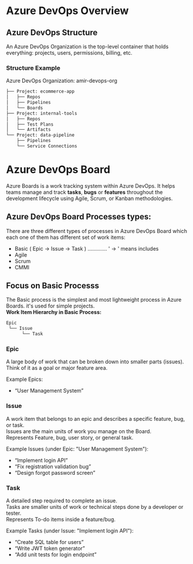 # Azure DevOps Overview

## Azure DevOps Structure
An Azure DevOps Organization is the top-level container that holds everything: projects, users, permissions, billing, etc.
### Structure Example
Azure DevOps Organization: amir-devops-org
``` bash
├── Project: ecommerce-app
│   ├── Repos
│   ├── Pipelines
│   └── Boards
├── Project: internal-tools
│   ├── Repos
│   ├── Test Plans
│   └── Artifacts
└── Project: data-pipeline
    ├── Pipelines
    └── Service Connections
```

# Azure DevOps Board
Azure Boards is a work tracking system within Azure DevOps. 
It helps teams manage and track **tasks**, **bugs** or **features** throughout the development lifecycle using Agile, Scrum, or Kanban methodologies.

## Azure DevOps Board Processes types:
There are three different types of processes in Azure DevOps Board which each one of them has different set of work items:
- Basic ( Epic -> Issue -> Task )     .............        ' -> ' means includes
- Agile
- Scrum
- CMMI

## Focus on Basic Processs
The Basic process is the simplest and most lightweight process in Azure Boards. it's used for simple projects. <br>
**Work Item Hierarchy in Basic Process:**
```bash
Epic
 └── Issue
      └── Task
```
### Epic 
A large body of work that can be broken down into smaller parts (issues). <br>
Think of it as a goal or major feature area.  <br>

Example Epics: 
- “User Management System”

### Issue
A work item that belongs to an epic and describes a specific feature, bug, or task. <br>
Issues are the main units of work you manage on the Board. <br>
Represents Feature, bug, user story, or general task.  <br>

Example Issues (under Epic: "User Management System"):
- “Implement login API”
- “Fix registration validation bug”
- “Design forgot password screen”

### Task
A detailed step required to complete an issue. <br>
Tasks are smaller units of work or technical steps done by a developer or tester. <br>
Represents To-do items inside a feature/bug. <br>

Example Tasks (under Issue: "Implement login API"): <br>
- “Create SQL table for users”
- “Write JWT token generator”
- “Add unit tests for login endpoint”
